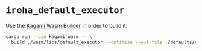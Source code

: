 # `iroha_default_executor`

Use the [Kagami Wasm Builder](../../../crates/kagami) in order to build it:

```bash
cargo run --bin kagami wasm -- \
  build ./wasm/libs/default_executor --optimize --out-file ./defaults/executor.wasm
```
